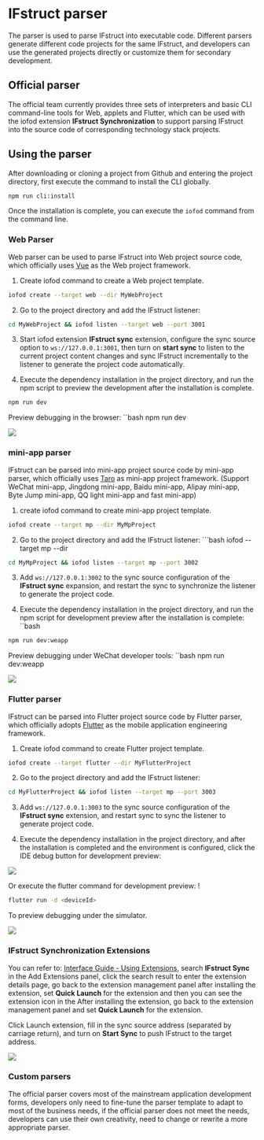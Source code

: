 # IFstruct parser

The parser is used to parse IFstruct into executable code. Different parsers generate different code projects for the same IFstruct, and developers can use the generated projects directly or customize them for secondary development.

## Official parser

The official team currently provides three sets of interpreters and basic CLI command-line tools for Web, applets and Flutter, which can be used with the iofod extension **IFstruct Synchronization** to support parsing IFstruct into the source code of corresponding technology stack projects.

## Using the parser

After downloading or cloning a project from Github and entering the project directory, first execute the command to install the CLI globally.

```bash
npm run cli:install
```

Once the installation is complete, you can execute the `iofod` command from the command line.

### Web Parser

Web parser can be used to parse IFstruct into Web project source code, which officially uses [Vue](https://vuejs.org/) as the Web project framework.

1. Create iofod command to create a Web project template.

```bash
iofod create --target web --dir MyWebProject
``` 

2. Go to the project directory and add the IFstruct listener:

```bash
cd MyWebProject && iofod listen --target web --port 3001
```

3. Start iofod extension **IFstruct sync** extension, configure the sync source option to ``ws://127.0.0.1:3001``, then turn on **start sync** to listen to the current project content changes and sync IFstruct incrementally to the listener to generate the project code automatically.

4. Execute the dependency installation in the project directory, and run the npm script to preview the development after the installation is complete.

```bash
npm run dev
```

Preview debugging in the browser: ``bash npm run dev

![](https://doc.iofod.com/public/en/cn-605-3.jpg)

### mini-app parser

IFstruct can be parsed into mini-app project source code by mini-app parser, which officially uses [Taro](https://taro.jd.com/) as mini-app project framework. (Support WeChat mini-app, Jingdong mini-app, Baidu mini-app, Alipay mini-app, Byte Jump mini-app, QQ light mini-app and fast mini-app)


1. create iofod command to create mini-app project template.

```bash
iofod create --target mp --dir MyMpProject
```

2. Go to the project directory and add the IFstruct listener: ```bash iofod --target mp --dir

```bash
cd MyMpProject && iofod listen --target mp --port 3002
```

3. Add ``ws://127.0.0.1:3002`` to the sync source configuration of the **IFstruct sync** expansion, and restart the sync to synchronize the listener to generate the project code.

4. Execute the dependency installation in the project directory, and run the npm script for development preview after the installation is complete: ``bash

```bash
npm run dev:weapp
```

Preview debugging under WeChat developer tools: ``bash npm run dev:weapp

![](https://doc.iofod.com/public/en/cn-605-2.jpg)

### Flutter parser

IFstruct can be parsed into Flutter project source code by Flutter parser, which officially adopts [Flutter](https://flutter.dev/) as the mobile application engineering framework.

1. Create iofod command to create Flutter project template.

```bash
iofod create --target flutter --dir MyFlutterProject
```

2. Go to the project directory and add the IFstruct listener: 

```bash
cd MyFlutterProject && iofod listen --target mp --port 3003
```

3. Add ``ws://127.0.0.1:3003`` to the sync source configuration of the **IFstruct sync** extension, and restart sync to sync the listener to generate project code.


4. Execute the dependency installation in the project directory, and after the installation is completed and the environment is configured, click the IDE debug button for development preview:

![](https://doc.iofod.com/public/en/cn-605-4.jpg)

Or execute the flutter command for development preview: !

```bash
flutter run -d <deviceId>
```

To preview debugging under the simulator.

![](https://doc.iofod.com/public/en/cn-605-1.jpg)

### IFstruct Synchronization Extensions

You can refer to: [Interface Guide - Using Extensions](https://doc.iofod.com/#/en/3/24), search **IFstruct Sync** in the Add Extensions panel, click the search result to enter the extension details page, go back to the extension management panel after installing the extension, set **Quick Launch** for the extension and then you can see the extension icon in the After installing the extension, go back to the extension management panel and set **Quick Launch** for the extension.

Click Launch extension, fill in the sync source address (separated by carriage return), and turn on **Start Sync** to push IFstruct to the target address.

![](https://doc.iofod.com/public/en/cn-605-5.jpg)

### Custom parsers

The official parser covers most of the mainstream application development forms, developers only need to fine-tune the parser template to adapt to most of the business needs, if the official parser does not meet the needs, developers can use their own creativity, need to change or rewrite a more appropriate parser.

